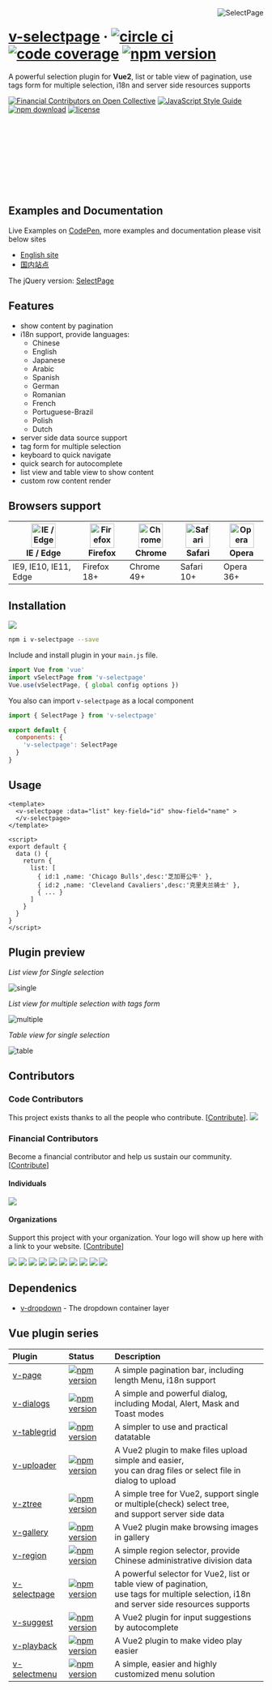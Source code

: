 <a href="https://terryz.github.io/vue/#/selectpage" target="_blank">
  <img src="https://terryz.github.io/image/v-selectpage/v-selectpage-multiple.png" alt="SelectPage" align="right" valign="top" >
</a>

<!--
## Contributors

### Code Contributors

This project exists thanks to all the people who contribute. [[Contribute](CONTRIBUTING.md)].
<a href="https://github.com/TerryZ/v-selectpage/graphs/contributors"><img src="https://opencollective.com/v-selectpage/contributors.svg?width=890&button=false" /></a>

### Financial Contributors

Become a financial contributor and help us sustain our community. [[Contribute](https://opencollective.com/v-selectpage/contribute)]

#### Individuals

<a href="https://opencollective.com/v-selectpage"><img src="https://opencollective.com/v-selectpage/individuals.svg?width=890"></a>

#### Organizations

Support this project with your organization. Your logo will show up here with a link to your website. [[Contribute](https://opencollective.com/v-selectpage/contribute)]

<a href="https://opencollective.com/v-selectpage/organization/0/website"><img src="https://opencollective.com/v-selectpage/organization/0/avatar.svg"></a>
<a href="https://opencollective.com/v-selectpage/organization/1/website"><img src="https://opencollective.com/v-selectpage/organization/1/avatar.svg"></a>
<a href="https://opencollective.com/v-selectpage/organization/2/website"><img src="https://opencollective.com/v-selectpage/organization/2/avatar.svg"></a>
<a href="https://opencollective.com/v-selectpage/organization/3/website"><img src="https://opencollective.com/v-selectpage/organization/3/avatar.svg"></a>
<a href="https://opencollective.com/v-selectpage/organization/4/website"><img src="https://opencollective.com/v-selectpage/organization/4/avatar.svg"></a>
<a href="https://opencollective.com/v-selectpage/organization/5/website"><img src="https://opencollective.com/v-selectpage/organization/5/avatar.svg"></a>
<a href="https://opencollective.com/v-selectpage/organization/6/website"><img src="https://opencollective.com/v-selectpage/organization/6/avatar.svg"></a>
<a href="https://opencollective.com/v-selectpage/organization/7/website"><img src="https://opencollective.com/v-selectpage/organization/7/avatar.svg"></a>
<a href="https://opencollective.com/v-selectpage/organization/8/website"><img src="https://opencollective.com/v-selectpage/organization/8/avatar.svg"></a>
<a href="https://opencollective.com/v-selectpage/organization/9/website"><img src="https://opencollective.com/v-selectpage/organization/9/avatar.svg"></a>

# [v-selectpage](https://terryz.github.io/vue/#/selectpage) &middot; [![Financial Contributors on Open Collective](https://opencollective.com/v-selectpage/all/badge.svg?label=financial+contributors)](https://opencollective.com/v-selectpage) [![circle ci](https://circleci.com/gh/TerryZ/v-selectpage.svg?style=svg)](https://circleci.com/gh/TerryZ/v-selectpage) [![code coverage](https://codecov.io/gh/TerryZ/v-selectpage/branch/master/graph/badge.svg)](https://codecov.io/gh/TerryZ/v-selectpage) [![npm version](https://img.shields.io/npm/v/v-selectpage.svg)](https://www.npmjs.com/package/v-selectpage) [![npm download](https://img.shields.io/npm/dy/v-selectpage.svg)](https://www.npmjs.com/package/v-selectpage) [![license](https://img.shields.io/badge/license-MIT-brightgreen.svg)](https://mit-license.org/) [![language](https://img.shields.io/badge/language-Vue2-brightgreen.svg)](https://www.npmjs.com/package/v-selectpage)
-->

# [v-selectpage](https://terryz.github.io/vue/#/selectpage) &middot; [![circle ci](https://circleci.com/gh/TerryZ/v-selectpage.svg?style=svg)](https://circleci.com/gh/TerryZ/v-selectpage) [![code coverage](https://codecov.io/gh/TerryZ/v-selectpage/branch/master/graph/badge.svg)](https://codecov.io/gh/TerryZ/v-selectpage) [![npm version](https://img.shields.io/npm/v/v-selectpage.svg)](https://www.npmjs.com/package/v-selectpage)

A powerful selection plugin for **Vue2**, list or table view of pagination, use tags form for multiple selection, i18n and server side resources supports

[![Financial Contributors on Open Collective](https://opencollective.com/v-selectpage/all/badge.svg?label=financial+contributors)](https://opencollective.com/v-selectpage)
[![JavaScript Style Guide](https://img.shields.io/badge/code_style-standard-brightgreen.svg)](https://standardjs.com)
[![npm download](https://img.shields.io/npm/dy/v-selectpage.svg)](https://www.npmjs.com/package/v-selectpage)
[![license](https://img.shields.io/badge/license-MIT-brightgreen.svg)](https://mit-license.org/)

<br><br><br><br><br><br><br><br>

## Examples and Documentation

Live Examples on [CodePen](https://codepen.io/terry05/pen/wXNKOK), more examples and documentation please visit below sites

- [English site](https://terryz.github.io/vue/#/selectpage)
- [国内站点](https://terryz.gitee.io/vue/#/selectpage)

The jQuery version: [SelectPage](https://github.com/TerryZ/SelectPage)

## Features

- show content by pagination
- i18n support, provide languages:
  - Chinese
  - English
  - Japanese
  - Arabic
  - Spanish
  - German
  - Romanian
  - French
  - Portuguese-Brazil
  - Polish
  - Dutch
- server side data source support
- tag form for multiple selection
- keyboard to quick navigate
- quick search for autocomplete
- list view and table view to show content
- custom row content render

## Browsers support

| [<img src="https://raw.githubusercontent.com/alrra/browser-logos/master/src/edge/edge_48x48.png" alt="IE / Edge" width="48px" height="48px" />](http://godban.github.io/browsers-support-badges/)</br>IE / Edge | [<img src="https://raw.githubusercontent.com/alrra/browser-logos/master/src/firefox/firefox_48x48.png" alt="Firefox" width="48px" height="48px" />](http://godban.github.io/browsers-support-badges/)</br>Firefox | [<img src="https://raw.githubusercontent.com/alrra/browser-logos/master/src/chrome/chrome_48x48.png" alt="Chrome" width="48px" height="48px" />](http://godban.github.io/browsers-support-badges/)</br>Chrome | [<img src="https://raw.githubusercontent.com/alrra/browser-logos/master/src/safari/safari_48x48.png" alt="Safari" width="48px" height="48px" />](http://godban.github.io/browsers-support-badges/)</br>Safari | [<img src="https://raw.githubusercontent.com/alrra/browser-logos/master/src/opera/opera_48x48.png" alt="Opera" width="48px" height="48px" />](http://godban.github.io/browsers-support-badges/)</br>Opera |
| --------- | --------- | --------- | --------- | --------- |
| IE9, IE10, IE11, Edge | Firefox 18+ | Chrome 49+ | Safari 10+ | Opera 36+ |

## Installation

<a href="https://nodei.co/npm/v-selectpage/"><img src="https://nodei.co/npm/v-selectpage.png"></a>

``` bash
npm i v-selectpage --save
```

Include and install plugin in your `main.js` file.

```js
import Vue from 'vue'
import vSelectPage from 'v-selectpage'
Vue.use(vSelectPage, { global config options })
```

You also can import `v-selectpage` as a local component

```js
import { SelectPage } from 'v-selectpage'

export default {
  components: {
    'v-selectpage': SelectPage
  }
}
```

## Usage

```vue
<template>
  <v-selectpage :data="list" key-field="id" show-field="name" >
  </v-selectpage>
</template>

<script>
export default {
  data () {
    return {
      list: [
        { id:1 ,name: 'Chicago Bulls',desc:'芝加哥公牛' },
        { id:2 ,name: 'Cleveland Cavaliers',desc:'克里夫兰骑士' },
        { ... }
      ]
    }
  }
}
</script>
```

## Plugin preview

*List view for Single selection*

![single](https://terryz.github.io/image/v-selectpage/v-selectpage-single.png)

*List view for multiple selection with tags form*

![multiple](https://terryz.github.io/image/v-selectpage/v-selectpage-multiple.png)

*Table view for single selection*

![table](https://terryz.github.io/image/v-selectpage/v-selectpage-table.png)

## Contributors

### Code Contributors

This project exists thanks to all the people who contribute. [[Contribute](CONTRIBUTING.md)].
<a href="https://github.com/TerryZ/v-selectpage/graphs/contributors"><img src="https://opencollective.com/v-selectpage/contributors.svg?width=890&button=false" /></a>

### Financial Contributors

Become a financial contributor and help us sustain our community. [[Contribute](https://opencollective.com/v-selectpage/contribute)]

#### Individuals

<a href="https://opencollective.com/v-selectpage"><img src="https://opencollective.com/v-selectpage/individuals.svg?width=890"></a>

#### Organizations

Support this project with your organization. Your logo will show up here with a link to your website. [[Contribute](https://opencollective.com/v-selectpage/contribute)]

<a href="https://opencollective.com/v-selectpage/organization/0/website"><img src="https://opencollective.com/v-selectpage/organization/0/avatar.svg"></a>
<a href="https://opencollective.com/v-selectpage/organization/1/website"><img src="https://opencollective.com/v-selectpage/organization/1/avatar.svg"></a>
<a href="https://opencollective.com/v-selectpage/organization/2/website"><img src="https://opencollective.com/v-selectpage/organization/2/avatar.svg"></a>
<a href="https://opencollective.com/v-selectpage/organization/3/website"><img src="https://opencollective.com/v-selectpage/organization/3/avatar.svg"></a>
<a href="https://opencollective.com/v-selectpage/organization/4/website"><img src="https://opencollective.com/v-selectpage/organization/4/avatar.svg"></a>
<a href="https://opencollective.com/v-selectpage/organization/5/website"><img src="https://opencollective.com/v-selectpage/organization/5/avatar.svg"></a>
<a href="https://opencollective.com/v-selectpage/organization/6/website"><img src="https://opencollective.com/v-selectpage/organization/6/avatar.svg"></a>
<a href="https://opencollective.com/v-selectpage/organization/7/website"><img src="https://opencollective.com/v-selectpage/organization/7/avatar.svg"></a>
<a href="https://opencollective.com/v-selectpage/organization/8/website"><img src="https://opencollective.com/v-selectpage/organization/8/avatar.svg"></a>
<a href="https://opencollective.com/v-selectpage/organization/9/website"><img src="https://opencollective.com/v-selectpage/organization/9/avatar.svg"></a>

## Dependenics

- [v-dropdown](https://github.com/TerryZ/v-dropdown) - The dropdown container layer

## Vue plugin series

| Plugin | Status | Description |
| :---------------- | :-- | :-- |
| [v-page](https://github.com/TerryZ/v-page) | [![npm version](https://img.shields.io/npm/v/v-page.svg)](https://www.npmjs.com/package/v-page) | A simple pagination bar, including length Menu, i18n support |
| [v-dialogs](https://github.com/TerryZ/v-dialogs) | [![npm version](https://img.shields.io/npm/v/v-dialogs.svg)](https://www.npmjs.com/package/v-dialogs) | A simple and powerful dialog, including Modal, Alert, Mask and Toast modes |
| [v-tablegrid](https://github.com/TerryZ/v-tablegrid) | [![npm version](https://img.shields.io/npm/v/v-tablegrid.svg)](https://www.npmjs.com/package/v-tablegrid) | A simpler to use and practical datatable |
| [v-uploader](https://github.com/TerryZ/v-uploader) | [![npm version](https://img.shields.io/npm/v/v-uploader.svg)](https://www.npmjs.com/package/v-uploader) | A Vue2 plugin to make files upload simple and easier, <br>you can drag files or select file in dialog to upload |
| [v-ztree](https://github.com/TerryZ/v-ztree) | [![npm version](https://img.shields.io/npm/v/v-ztree.svg)](https://www.npmjs.com/package/v-ztree) | A simple tree for Vue2, support single or multiple(check) select tree, <br>and support server side data |
| [v-gallery](https://github.com/TerryZ/v-gallery) | [![npm version](https://img.shields.io/npm/v/v-gallery.svg)](https://www.npmjs.com/package/v-gallery) | A Vue2 plugin make browsing images in gallery |
| [v-region](https://github.com/TerryZ/v-region) | [![npm version](https://img.shields.io/npm/v/v-region.svg)](https://www.npmjs.com/package/v-region) | A simple region selector, provide Chinese administrative division data |
| [v-selectpage](https://github.com/TerryZ/v-selectpage) | [![npm version](https://img.shields.io/npm/v/v-selectpage.svg)](https://www.npmjs.com/package/v-selectpage) | A powerful selector for Vue2, list or table view of pagination, <br>use tags for multiple selection, i18n and server side resources supports |
| [v-suggest](https://github.com/TerryZ/v-suggest) | [![npm version](https://img.shields.io/npm/v/v-suggest.svg)](https://www.npmjs.com/package/v-suggest) | A Vue2 plugin for input suggestions by autocomplete |
| [v-playback](https://github.com/TerryZ/v-playback) | [![npm version](https://img.shields.io/npm/v/v-playback.svg)](https://www.npmjs.com/package/v-playback) | A Vue2 plugin to make video play easier |
| [v-selectmenu](https://github.com/TerryZ/v-selectmenu) | [![npm version](https://img.shields.io/npm/v/v-selectmenu.svg)](https://www.npmjs.com/package/v-selectmenu) | A simple, easier and highly customized menu solution |
